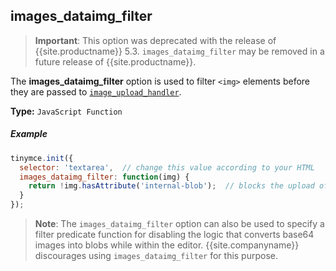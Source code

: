 ## images_dataimg_filter

> **Important**: This option was deprecated with the release of {{site.productname}} 5.3. `images_dataimg_filter` may be removed in a future release of {{site.productname}}.

The **images_dataimg_filter** option is used to filter `<img>` elements before they are passed to [`image_upload_handler`]({{site.baseurl}}/configure/file-image-upload/#images_upload_handler).

**Type:** `JavaScript Function`

##### Example

```js
tinymce.init({
  selector: 'textarea',  // change this value according to your HTML
  images_dataimg_filter: function(img) {
    return !img.hasAttribute('internal-blob');  // blocks the upload of <img> elements with the attribute "internal-blob".
  }
});
```

> **Note**: The `images_dataimg_filter` option can also be used to specify a filter predicate function for disabling the logic that converts base64 images into blobs while within the editor. {{site.companyname}} discourages using `images_dataimg_filter` for this purpose.
